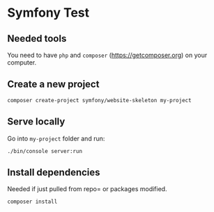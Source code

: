 # Symfony Test

## Needed tools

You need to have `php` and `composer` (https://getcomposer.org) on your computer.

## Create a new project

```
composer create-project symfony/website-skeleton my-project
```

## Serve locally

Go into `my-project` folder and run:

```
./bin/console server:run
```

## Install dependencies

Needed if just pulled from repo= or packages modified.

```
composer install
```
